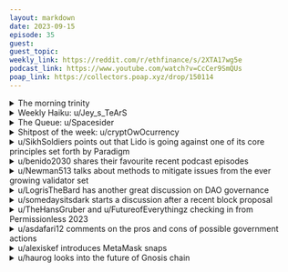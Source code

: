 ```yaml
---
layout: markdown
date: 2023-09-15
episode: 35
guest: 
guest_topic: 
weekly_link: https://reddit.com/r/ethfinance/s/2XTA17wg5e
podcast_link: https://www.youtube.com/watch?v=CcCer9SmQUs
poap_link: https://collectors.poap.xyz/drop/150114
---
```



<details markdown=1>
<summary>The morning trinity</summary>
[View on Reddit →](https://reddit.com/r/ethfinance/comments/16j45ua/comment/k0nouvo/)

[u/hehechibby](https://reddit.com/u/hehechibby)

> Ethereum

[u/alexiskef](https://reddit.com/u/alexiskef)

> 1629

[u/696_eth](https://reddit.com/u/696_eth)

> 0.061

</details>
<details markdown=1>
<summary>Weekly Haiku: u/Jey_s_TeArS</summary>
[View on Reddit →](https://reddit.com/r/ethfinance/comments/16dwu2k/daily_general_discussion_september_9_2023/jzvc6l0/)

*There's nothing to hide,*

*Privacy can't be applied,*

*As you've never lied.*

</details>
<details markdown=1>
<summary>The Queue: u/Spacesider</summary>
[View on Reddit →](https://reddit.com/r/ethfinance/comments/16j45ua/comment/k0o4e44/)

Your daily beacon chain dose.

Active validators: 796,700 (+2,353)

Pending validators: Joining 36.2k, leaving \~0

* Entry queue -200 from yesterday's number
* It will take around 13 and a half days for the entry queue to clear

*These figures are based on the entry and exit queue at the time of posting*

This can also be tracked via <https://validatorqueue.com/>

</details>
<details markdown=1>
<summary>Shitpost of the week: u/cryptOwOcurrency</summary>
[View on Reddit →](https://reddit.com/r/ethfinance/comments/16eramm/daily_general_discussion_september_10_2023/jzxbgek/)

Vitalik's twitter account was hacked. It's all over. Everyone please start panicking.

This is lesser-known, but Ethereum's consensus mechanism depends on a Twitter integration with Vitalik's account, so it's likely the Ethereum chain will halt within a few hours. I don't know if the client teams will be able to implement a workaround for the Twitter dependency in time - Ethereum's Twitter integration was supposed to be removed as a vestigial feature in the Merge fork but I guess the devs didn't get around to it.

I really hope Charles Hoskinson still has access to the manual override key and is willing to use it to recover the chain. The only other person I know of with the Ethereum admin key is Sam Bankman-Fried, and he won't be able to save us this time for obvious reasons.

If we can't get either of those admin keys, we'll have to ask Elon Musk to go into Vitalik's account to turn Ethereum off and back on again for us. Please send thoughts and prayers everyone. ❤️

</details>
<details markdown=1>
<summary>u/SikhSoldiers points out that Lido is going against one of its core principles set forth by Paradigm</summary>
[View on Reddit →](https://reddit.com/r/ethfinance/comments/16d18dh/daily_general_discussion_september_8_2023/jzoblvs/)

It boils my blood that @LidoFinance thinks fit to go against one of the founding lido principles set forward by @paradigm. 

Governance is and always has been the existential risk that Lido presents. Dual governance is a bandaid solution, not any kind of permanent one and is very fallible. 

As long as LDO governance can control the validator registry, LDO should not exceed roughly 33% of the network. There is no hard line here because the threat isn’t based on any hard line. 

The threat is that LDO slowly gains a subversive power over Ethereum due to its ability to threaten node operators with the boot, a very powerful threat that @gakonst rightfully points out all those years ago. 

The staking router and the coming forced exits upgrades will further exacerbate the issue. Both will increase the power of LDO token holders over the node operators. Forced exits especially worries me as it has been touted as their solution for keeping their permissioned node operators in line. 

Governance is a weakness, the existence of a threat is the problem itself. We cannot rely on LDO holders to be good stewards, not even with stETH veto power. 

The apathy and bureaucracy of DAO governance is too powerful a deterrent for vetos to reliably work. The only solution is to remove the threat completely. 

Georgios goes on to write “If said pool is sufficiently governance-minimized, it could possibly win the entire market without causing any systemic risk for Ethereum.”

Where’s the minimization frens???

ln April of 2022 I published a now deleted thread called “A Case against stETH” where I explained why neither DVT nor social scores for permisionless node operators would work to scale their node operators set fast enough for the rate that they were growing their stake. 

The entire thread stands true today. The recent @NethermindEth report suggests using a Kleros court to judge Sybil cases. That’s a joke when nation states are out here human trafficking and dedicating billions to hacking/exploits/evading Sybil detection. If Lido messes up their Sybil implementation, we could find ourselves with 10-15% of all Eth staked sitting in North Korea in a Sybil farm of node operators with 0 capital bond. 

Lido should self limit not because of any consensus attacks, they should self limit because $stETH is growing faster than they can decentralize and research ways to safely introduce permisionless nodes without jeopardizing the network. 

Don’t let their campaign fool you, @LidoFinance has not shed any of its governance functionality—in fact it plans on growing it. 

This is the danger of $stETH dominance.

https://www.paradigm.xyz/2021/04/on-staking-pools-and-staking-derivatives

https://web.archive.org/web/20220414205449/https://twitter.com/Jasper_ETH/status/1514708562244784131

</details>
<details markdown=1>
<summary>u/benido2030 shares their favourite recent podcast episodes</summary>
[View on Reddit →](https://reddit.com/r/ethfinance/comments/16c6vpw/daily_general_discussion_september_7_2023/jzi3eez/)

**+++ Benido's favorite podcasts episodes +++**  
Some weeks ago I started publishing some podcast recommendations featuring interesting episodes. Since I enjoy podcasts I thought it might be a service to the community to highlight those I really liked (or maybe disliked? Let's see what the future brings). It's not a real summary, so if my thoughts make you curious, you might want to jump in to listen to the full episode. They are always linked in the headline.  
Here is a list of all the past posts:

[Benidos favorite podcasts no.1](https://reddit.com/r/ethfinance/comments/14r0ocb/comment/jqql97w/)

[Benidos favorite podcasts no.2](https://reddit.com/r/ethfinance/comments/1580pwg/comment/jt9qh1v/)

[Benidos favorite podcasts no.3](https://reddit.com/r/ethfinance/comments/15rirbm/comment/jw9ltqc/)

&#x200B;

Now here are the new ones I really liked from the past couple of weeks. Interestingly they are all very technical and let me be honest... I sometimes couldn't really follow the guests/ hosts. I think they are all great, but in these cases I would really recommend taking some dedicated podcast time with 100% focus. 

[Bankless: Scaling Ethereum To The Next Level with zkEVM feat. Justin Drake and Brian Retford](https://bankless.com/scaling-ethereum-to-the-next-level-with-zkevm)

Maybe you remember a post from u/liberosist talking about the different types of zkEVMs there are (I tried to find it but couldn't). This podcast basically talks (partially) about this. Since this is fairly technical topic, it's moderated by Justin Drake and RSA is more or less downgraded to listener. 

This includes how L1 might become a zkEVM in the future based on some of the developments in the L2 landscape and the positive side effects this might have (e.g. lower hardware reqs for validators). 

I think this episode is pretty good and a great addition to the sci-fi roadmap episode from ethcc since it's very forward looking, but in the end this is why we are here, right? 
  
[Epicenter: Frontier Research - Solving Ethereum's MEV Problem feat. Stephane Gosselin](https://epicenter.tv/episodes/511)

This episode is a pretty good one if you are into MEV. Stephane Gosselin was one of the flashbots founders and has left the project some months ago. In this episode he talks a little about the MEV landscape, his impact and how he would rate it (interesting answer here!). On top he gives some insights into his new venture "Frontier Research".

One major topic is RFQ = request for quotes and intents, but they also tackle PBS, MEV burn etc. 

I think you need a pretty decent understanding of MEV to be able to follow this episode. If you do, this is 60 minutes+ of very good content, especially since Stephane knows flashbots, but is not 100% aligned, but going down a new (and much needed?) experimental road. 

[Uncommon Core 2.0 - An Incomplete Guide to PBS feat. Mike Neuder and Chris Hager](https://www.ucc2.xyz/podcast/episode/1bb543a8/an-incomplete-guide-to-pbs-with-mike-neuder-and-chris-hager)

PBS or proposer builder separation has been around since a year or so. This episode features Mike Neuder (from the EF) and Chris Hager (from Flashbots), which is a pretty good panel since it the main parties involved came together. 

The first hour or so is a discussion, the second part is a followup discussion with only Hasu and Jon. My take away: PBS is a design philosophy/ space. What does this mean? When I first learned about it I basically thought PBS was designed, the scope was clear and we only needed implementation. I think the conclusion after this episode is that this is not the case. There are a lot of different implementations possible and it's not even clear if ePBS (enshrined PBS) is the way to go. 

u/eth10kisfud since we talked about MEV burn [yesterday](https://reddit.com/r/ethfinance/comments/16bb42v/comment/jzd9by5/). This is the episode that led to my answer.

---

Benido, this sucks, this is all so technical, why didn't you include a podcast I can just listen to on my way to work or in the gym and if I blink I can just continue listening? Well I am glad you asked, because I got you covered! 

&#x200B;

[Bonus: The Chopping Block - Coinbase’s Paul Grewal on Why the SEC Is Going After Crypto So Aggressively](https://unchainedcrypto.com/the-chopping-block-coinbases-paul-grewal-on-why-the-sec-is-going-after-crypto-so-aggressively/)

This Chopping Block episode is a pretty good summary about "The SEC vs Crypto and Coinbase". I liked it a lot because I think Paul Grewal is a pretty cool guest (Paul is Coinbase' Chief Legal Officer) and he pretty transparently explains why Coinbase acts in the way it does. 

I am not sure the speculation about Gary Gensler's motivation is the best approach, but the rest of it is a very good summary and includes some industry insights that I think are a very interesting and if you didn't follow as closely this episode is the one you wanna listen to. 

&#x200B;

This is it for today, but I already have picked one podcast episode for the fifth edition! Let's go!

</details>
<details markdown=1>
<summary>u/Newman513 talks about methods to mitigate issues from the ever growing validator set</summary>
[View on Reddit →](https://reddit.com/r/ethfinance/comments/16d18dh/daily_general_discussion_september_8_2023/jzocbcm/)

See some chatter in here today about the late-stage proposal to limit the validator churn limit for inclusion in Deneb. I've been following this relatively closely since I think that this has the potential to brew into a CAT5 storm for the 250 of us that are terminally online and plugged into Ethereum development drama.

I first became aware of "the issue" during ACD 113 (bad news always comes on the 13th) - tl;dr on the issue (parroting Christine Kim, because she can summarize better than I can):

> A large validator set size is undesirable because this increases the computational burden on validator nodes and creates complications for implementing future code changes such as single slot finality.

> Without a countermeasure in the next 9-10 months to address validator set size growth, @mkalinin2 said that the computational load on nodes could increase 3x with the increased volume of messaging on the networking layer.

What are some possible solutions? 

* Reduce rewards - incentives will reduce the number of validators joining / motivate some to exit
* Cap the # of validators
* Cap the churn limit
* Implement longer-term solutions that actually solve the problem, but require more R&D to design and vet

Looks like option 3 is being pursued in the short-term, if only to buy more time. I think that this is a phenomenal example of just how fragile Ethereum is, and why even 7+ years in it's critical to be mindful of introducing systems on top of the protocol that bring with him considerable unknown unknowns! Think Eigenlayer - love the potential innovation, but a stage-gated slow rollout to understand the intricacies of the interdependencies that new primitives introduce is preferable to me, and I'd argue responsible, particularly when building on top of something so unsteady that's managed to command as much economic importance as Ethereum has since it's inception.

Will get off my soap box - y'all are on the same page. Hopefully the summary & sources are helpful! 

<https://www.galaxy.com/insights/research/ethereum-all-core-developers-consensus-call-113/>
<https://twitter.com/christine_dkim/status/1679873847665868800>
<https://www.galaxy.com/insights/research/ethereum-all-core-developers-consensus-call-117/>
<https://twitter.com/philngo_/status/1699805844748030383>

</details>
<details markdown=1>
<summary>u/LogrisTheBard has another great discussion on DAO governance</summary>
[View on Reddit →](https://reddit.com/r/ethfinance/comments/16fmfto/daily_general_discussion_september_11_2023/k02q0ue/)

I wrote [recently](https://reddit.com/r/ethfinance/comments/16c6vpw/daily_general_discussion_september_7_2023/jzk2o58/) about multicameral governance designs. The responses that have come up in response to this post have taken 2 forms:

1. Voter participation sucks and we need to concentrate power to make anything work around here. I'll address that a bit in a different post.
2. Isn't this going to devalue the governance token? What is the point of a governance token that only has a minority power over governance?

I'd like to take a few paragraphs to discuss what I think the rights and responsibilities of permissionlessly tradable governance tokens should be in a multicameral governance structure.

Among most modern DAO designs there is usually a singular governance token. This token usually serves two purposes. The first, as the name implies, is it acts as a force in governance. The second is it serves as a fundraising tool potentially by multiple mechanisms such as ICO, bond, inflation schedules, or call options. There are a few other minor uses as well that I go into [here](https://reddit.com/r/ethfinance/comments/wliv6s/daily_general_discussion_august_11_2022/ijtvcz1/). When people buy this token they do so with the expectation that they have a claim upon the future profit of the system the DAO governs. Ultimately, greed fueled speculation is what gives governance tokens most of their tradable value.

The abysmal governance participation we see for most DAOs today is a strong indication that the governance power of governance tokens is not the primary source of their demand. Therefore, adopting a multicameral governance structure and diluting this governance power should not overly affect the usefulness of a governance token as a fundraising mechanism.

That said, care must be taken to protect the contractual rights of the governance token for its primary purpose. If clarity on this is not provided, investor confidence will wane, and the DAO will quickly find itself unable to raise funds by issuing tokens. At that point the DAO either must have a self-sufficient product, rely on charity from necessary participants, or watch as necessary participants stop doing their necessary work and the system fails.

One guarantee the DAO can provide to the governance token holders is to escrow the treasury funds directly within the governance token governing body (the capital module). System profit should be automatically sent to the treasury. At minimum, since each governing body controls its own state, this gives the token holders the ability to revoke token approval to these funds to the parent DAO. This guarantees those token holders a contractual right to the treasury should the DAO dissolve or they want to revolt. All they have to do is pass a policy to pay out the treasury to themselves.

Another guarantee the DAO can provide the governance token holders is to make it very difficult for the parent DAO to change any fund flow related policies without their approval. The capital module needs to have confidence that their power over the purse can’t be whimsically revoked. Different types of proposals in the parent DAO can potentially have different rules required to ratify them. This is also consistent with granting governance power over topics to those it affects the most. The governance token holders are those most affected by changes to monetary flows and should have a greater say on changing certain parameters related to that than other governing bodies. This satisfies a design goal of *fairness*.

The last guarantees all come from the ability of each governing body to maintain its own internal state. The parent DAO can only invoke functions on the governing body contract that it allows. Any control over these matters the capital module grants to the parent DAO are inherently revocable. This gives the capital module ultimate control over the issuance of the governance token and all matters dependent on that such as how to incentivize liquidity depth for the token, how to structure bonds, its inflation schedule, etc.

In summary, it is my belief that so long as the governance token holders have faith in the future revenue of the system and their claim right to it the token should retain value. So long as it has value it can serve its primary purpose as a fundraising mechanism. I don't believe diluting the governance power of these tokens will destroy their value, but I do think it can lead to a DAO that is more resilient and likely to succeed in the long term for reasons stated in my previous post. The main ingredient we're missing to try this somewhere is a guinea pig and a fairly small software package. I think it's a *much* better direction than what Rune is doing to Maker with "neural tokenomics" for example.

</details>
<details markdown=1>
<summary>u/somedaysitsdark starts a discussion after a recent block proposal</summary>
[View on Reddit →](https://reddit.com/r/ethfinance/comments/16gi7gg/daily_general_discussion_september_12_2023/k0b54e8/)

I posted this to the EVM discord, but figured it would be healthy to blast here too:

I proposed my fourth block recently 🥳. But because my mev-boost min-bid is set to .05, if I don't receive any bids higher than .05 my client builds the block itself. That is working fine, so far 3/4 of my blocks have been homemade. But, my most recent block had my first tornado cash transaction in it.

I'm just annoyed by regulatory lack of clarity on whether or not I should care as a US operator.

I could run mev-boost with no min-bid and point it at only ofac compliant relays is what the government might say in the future?

What happens eventually once we have proposer builder separation? That's the plan right? I'm not super familiar with how that works.

If US validators 'currently' aren't held to KYC regulations- which I believe is accurate, then we shouldn't care at all even if someone wants to transact with an OFAC-list address? Maybe that is a bad assumption.

If I need to be OFAC compliant, then I need to know for sure. That way I can either just do it, or move my server out of the country? Would that even be sufficient? Even Coinbase still validates non-compliant transactions, or so I've heard, I haven't actually confirmed this. I'm gonna go look.

According to this blurb, they run some validators without mev-boost deliberately to prevent censorship: <https://www.coinbase.com/cloud/discover/news/earn-pbs-enabled-mev-rewards-with-coinbase-cloud>

Prime and retail Coinbase users are opted in to mev-boost automatically btw.

Just starting to peep etherscan to see what the big exchanges are doing:

[Recent Kraken block (18122994) with tornado cash transaction](https://etherscan.io/block/18122994)

[Recent Binance block (18121064) with tornado cash transaction](https://etherscan.io/block/18121064)

[Recent Coinbase block (18120973) with tornado cash transaction](https://etherscan.io/block/18120973)

Most I'm finding are Lido blocks, but that is hardly surprising.

</details>
<details markdown=1>
<summary>u/TheHansGruber and u/FutureofEverythingz checking in from Permissionless 2023</summary>
[View on Reddit →](https://reddit.com/r/ethfinance/comments/16gi7gg/daily_general_discussion_september_12_2023/k09iv08/)

[u/TheHansGruber](https://reddit.com/u/TheHansGruber):

I'm here. Venue is awesome, probably a little bigger than necessary but it's better to have the space then not. The main talks haven't had any real alpha so far, lots of wagmi and "down bad, haha" talk. The regulatory panel was fun to watch, but again, no pertinent info was learned. It was inferred that for any reasonable change in the regulatory situation, Gary would litteraly have to just wake up on the "right side of the bed" one day. And no one on the panel suggested they thought it was likely. Legislation (in the US) needs to be passed. Rep. Emmer was hopeful on this. 

Swag game has not been as good as ethdenver or devcon. But we are in the depths of the bear, so.....

Rainey street crawl was last night. I'm not a bankless citizen so I didn't go to their closed event. Had a Hella good waygu smash burger at a place across the street though. 

Overall, it's still fun to be spending a few days with so many like minded people in a fun town. Bear market conferences are the best for this reason. Only the *real* degens are here. If any actual news or info is discovered I'll be sure to drop it in here.

Next year's permissionless is on the books for  October 9th-11th 2024 in salt lake city.

---

[View on Reddit →](https://reddit.com/r/ethfinance/comments/16hdwk1/daily_general_discussion_september_13_2023/k0fgg2p/)

[u/FutureofEverythingz](https://reddit.com/u/FutureofEverythingz):

Hanging out with [u/the-A-word](https://reddit.com/u/the-A-word) and [u/jtnichols](https://reddit.com/u/jtnichols) at Permissionless II. Taste testing some early offerings from JT’s smoker and talking DAOs, solo staking, and the history of r/ethfinance. No reason to go to the main event like I planned, too much fun. 

👋 I’m a 🇨🇦 and longtime ETH community member currently building [sobol.io](https://sobol.io) Also am early contributor to BanklessDAO plus tons of other DAO communities (total DAO need). 

Nice to find the daily because my Twitter feed is pure noise. Thanks for the gift of gud BBQ and good vibes today 🙏

</details>
<details markdown=1>
<summary>u/asdafari12 comments on the pros and cons of possible government actions</summary>
[View on Reddit →](https://reddit.com/r/ethfinance/comments/16gi7gg/daily_general_discussion_september_12_2023/k08h4u4/)

I would rather the US not allow spot ETFs than red-tape defi, which is basically what is happening with the proposed rules that are perhaps impossible to follow. ETFs are probably great for price action but they aren't crypto. 

I remember how excited I was in 2020 about synthetic stocks, defi, insurance, gambling and other use cases happening on Ethereum. Now we know that synthetic stocks are a massive regulatory no-no. I am overall happy about what is possible in defi but it looks like all frontends will require KYC in the future (for US users at least). We are lucky that an exception was made for validators. They wanted KYC of all TXs, which is obviously not possible. That's one of my issues, it has become obvious that regulation doesn't come from a fair, logical and neutral point. It's a bit of a circus and impossible to guess what will come.

</details>
<details markdown=1>
<summary>u/alexiskef introduces MetaMask snaps</summary>
[View on Reddit →](https://reddit.com/r/ethfinance/comments/16hdwk1/daily_general_discussion_september_13_2023/k0dtvjw/)

🦊 I just got a Metamask email, informing me that Metamask Snaps Open Beta is live!

🔥 [Here is the announcement on the MM Blog](https://metamask.io/news/latest/decentralizing-the-wallet-experience-with-metamask-snaps/) 🔥

MetaMask Snaps allows users to customize their MetaMask wallet. But what is a Snap? *Individual Snaps are features and functionalities created by third-party developers that you can install directly into your wallet.*

Metamask says that: *All Snaps available in the directory today have been audited by the Metamask team and third parties. Our decision to have an allowlist was made both out of an abundance of caution, and because we have ideas for how to add additional safety for a permissionless model that will take longer to implement. Over time, we plan to open up the auditing process to create a fully permissionless platform."*

More info can be found [on the Snaps FAQ](https://support.metamask.io/hc/en-us/articles/18245938714395)

Users [can now install](https://snaps.metamask.io/) 30+ Snaps across three main categories:

**1)Transaction Insights**

Saferoot, Assets Risk Detection, Forta, Kleros Scout, Threat Intel, Blockfence, Wallet Guard,Tenderly TX Preview

**2) Interoperability**

Solana Wallet, Algorand Wallet, Sui Wallet, UniPass, StarkNet, EthSign Keychain, Tezos Wallet, Leap Cosmos Wallet, Connect by Drift, Vega Protocol, CubeSigner, MinaPortal, Aptos Wallet, Rarime, Cosmos Extension, Identify, Masca, Arweave Wallet, Zion, Partisia Blockchain, ShapeShift Multichain, Sign in with XMTP, Casper Manager

**3) Notifications**

Walletchat.fun, Push V1

&#x200B;

edit: tried to install Forta, failed. Tried to install Arweave wallet, worked flawlessly!

</details>
<details markdown=1>
<summary>u/haurog looks into the future of Gnosis chain</summary>
[View on Reddit →](https://reddit.com/r/ethfinance/comments/16hdwk1/daily_general_discussion_september_13_2023/k0f1jg6/)

Some time ago we had a discussion here about gnosis chain and its future. Today I watched two talks from DAPPCON23 by two gnosis developers/researchers. They seem to look into possibilities of becoming a validium L2 to Ethereum. This is all very exploratory and nothing has been set in stone. As far as I understand they could write checkpoints to Ethereum and keep the validators as is for data availability. This seems to need a lot of more work and especially making it trustless seems to be a bit tricky. The approach they are looking into now seems to be more taxing to the validators as they would need also need to be able to verify the Ethereum chain at the same time. There seems to be some ways around it though. Ethereums future looks quite good to me, everyone thinks about becoming a rollup/L2.

The first talk is by Philippe Schommers and talks generally about [the future of gnosis chain](https://www.youtube.com/watch?v=jtYCkV1LjiU&t=6150s) towards the end he talks about [possibilities of turning gnosis chain into an L2](https://www.youtube.com/watch?v=jtYCkV1LjiU&t=6955s). 

The second talk is by dapplion which describes in [detail the approach they are looking into at the moment](https://www.youtube.com/watch?v=jtYCkV1LjiU&t=14130s). 

I hope the youtube links work as the videos are still streaming youtube seems not to like to link to a timestamp directly. It worked for me.

</details>
